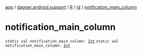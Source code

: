 [app](../../../index.md) / [dagger.android.support](../../index.md) / [R](../index.md) / [id](index.md) / [notification_main_column](./notification_main_column.md)

# notification_main_column

`static val notification_main_column: `[`Int`](https://kotlinlang.org/api/latest/jvm/stdlib/kotlin/-int/index.html)
`static val notification_main_column: `[`Int`](https://kotlinlang.org/api/latest/jvm/stdlib/kotlin/-int/index.html)